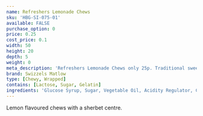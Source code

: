 ```yaml
---
name: Refreshers Lemonade Chews
sku: 'HBG-SI-075-01'
available: FALSE
purchase_option: 0
price: 0.25
cost_price: 0.1
width: 50
height: 20
depth: 5
weight: 0
meta_description: 'Refreshers Lemonade Chews only 25p. Traditional sweets and more at Humbugs Confectionery Store. Specialists in satisfying your sweet tooth!'
brand: Swizzels Matlow
type: [Chewy, Wrapped]
contains: [Lactose, Sugar, Gelatin]
ingredients: 'Glucose Syrup, Sugar, Vegetable Oil, Acidity Regulator, Citric Acid, Gelling Agent, Citric Acid, Modified Starch, Emulsifier, Glycerol Monostearate, Anti-Caking Agent, Magnesium Stearate, Flavourings, Colour: Lutein'
---
```

Lemon flavoured chews with a sherbet centre.